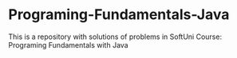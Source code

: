 # Programing-Fundamentals-Java
This is a repository with solutions of problems in SoftUni Course: Programing Fundamentals with Java
